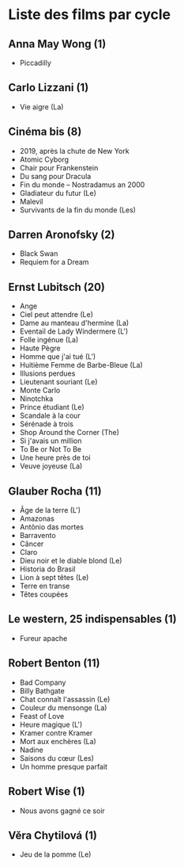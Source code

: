 # Liste des films par cycle

## Anna May Wong (1)

  * Piccadilly

## Carlo Lizzani (1)

  * Vie aigre (La)

## Cinéma bis (8)

  * 2019, après la chute de New York  
  * Atomic Cyborg  
  * Chair pour Frankenstein  
  * Du sang pour Dracula  
  * Fin du monde – Nostradamus an 2000  
  * Gladiateur du futur (Le)  
  * Malevil  
  * Survivants de la fin du monde (Les)

## Darren Aronofsky (2)

  * Black Swan  
  * Requiem for a Dream

## Ernst Lubitsch (20)

  * Ange  
  * Ciel peut attendre (Le)  
  * Dame au manteau d'hermine (La)  
  * Eventail de Lady Windermere (L')  
  * Folle ingénue (La)  
  * Haute Pègre  
  * Homme que j'ai tué (L')  
  * Huitième Femme de Barbe-Bleue (La)  
  * Illusions perdues  
  * Lieutenant souriant (Le)  
  * Monte Carlo  
  * Ninotchka  
  * Prince étudiant (Le)  
  * Scandale à la cour  
  * Sérénade à trois  
  * Shop Around the Corner (The)  
  * Si j'avais un million  
  * To Be or Not To Be  
  * Une heure près de toi  
  * Veuve joyeuse (La)

## Glauber Rocha (11)

  * Âge de la terre (L')  
  * Amazonas  
  * Antônio das mortes  
  * Barravento  
  * Câncer  
  * Claro  
  * Dieu noir et le diable blond (Le)  
  * Historia do Brasil  
  * Lion à sept têtes (Le)  
  * Terre en transe  
  * Têtes coupées

## Le western, 25 indispensables (1)

  * Fureur apache

## Robert Benton (11)

  * Bad Company  
  * Billy Bathgate  
  * Chat connaît l'assassin (Le)  
  * Couleur du mensonge (La)  
  * Feast of Love  
  * Heure magique (L')  
  * Kramer contre Kramer  
  * Mort aux enchères (La)  
  * Nadine  
  * Saisons du cœur (Les)  
  * Un homme presque parfait

## Robert Wise (1)

  * Nous avons gagné ce soir

## Věra Chytilová (1)

  * Jeu de la pomme (Le)  
